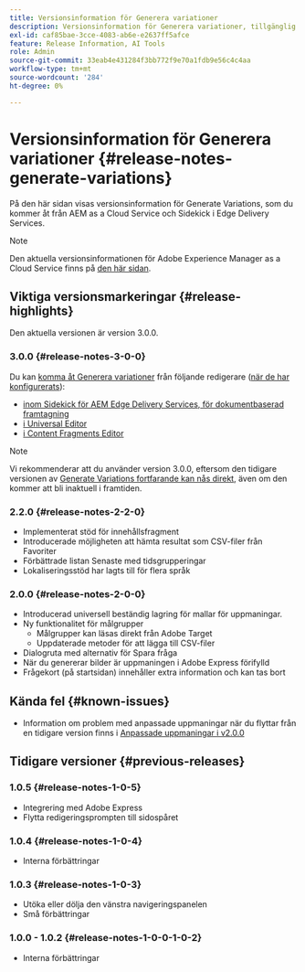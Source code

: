 ```yaml
---
title: Versionsinformation för Generera variationer
description: Versionsinformation för Generera variationer, tillgänglig från AEM as a Cloud Service och Sidekick i Edge Delivery Services
exl-id: caf85bae-3cce-4083-ab6e-e2637ff5afce
feature: Release Information, AI Tools
role: Admin
source-git-commit: 33eab4e431284f3bb772f9e70a1fdb9e56c4c4aa
workflow-type: tm+mt
source-wordcount: '284'
ht-degree: 0%

---
```


# Versionsinformation för Generera variationer {#release-notes-generate-variations}

På den här sidan visas versionsinformation för Generate Variations, som du kommer åt från AEM as a Cloud Service och Sidekick i Edge Delivery Services.

>[!NOTE]
>
>Den aktuella versionsinformationen för Adobe Experience Manager as a Cloud Service finns på [den här sidan](/help/release-notes/release-notes-cloud/release-notes-current.md).

## Viktiga versionsmarkeringar {#release-highlights}

Den aktuella versionen är version 3.0.0.

### 3.0.0 {#release-notes-3-0-0}

Du kan [komma åt Generera variationer](/help/generative-ai/generate-variations-integrated-editor.md#access-generate-variations) från följande redigerare ([när de har konfigurerats](#access-generate-variations)):

* [inom Sidekick för AEM Edge Delivery Services, för dokumentbaserad framtagning](/help/generative-ai/generate-variations-integrated-editor.md#access-aem-sidekick)
* [i Universal Editor](/help/generative-ai/generate-variations-integrated-editor.md#access-aem-universal-editor)
* [i Content Fragments Editor](/help/generative-ai/generate-variations-integrated-editor.md#access-aem-content-fragment-editor)

>[!NOTE]
>
>Vi rekommenderar att du använder version 3.0.0, eftersom den tidigare versionen av [Generate Variations fortfarande kan nås direkt](/help/generative-ai/generate-variations.md), även om den kommer att bli inaktuell i framtiden.

### 2.2.0 {#release-notes-2-2-0}

* Implementerat stöd för innehållsfragment
* Introducerade möjligheten att hämta resultat som CSV-filer från Favoriter
* Förbättrade listan Senaste med tidsgrupperingar
* Lokaliseringsstöd har lagts till för flera språk

### 2.0.0 {#release-notes-2-0-0}

* Introducerad universell beständig lagring för mallar för uppmaningar.
* Ny funktionalitet för målgrupper
   * Målgrupper kan läsas direkt från Adobe Target
   * Uppdaterade metoder för att lägga till CSV-filer
* Dialogruta med alternativ för Spara fråga
* När du genererar bilder är uppmaningen i Adobe Express förifylld
* Frågekort (på startsidan) innehåller extra information och kan tas bort

## Kända fel {#known-issues}

* Information om problem med anpassade uppmaningar när du flyttar från en tidigare version finns i [Anpassade uppmaningar i v2.0.0](/help/generative-ai/generate-variations.md#custom-prompts-v200)

## Tidigare versioner {#previous-releases}

### 1.0.5 {#release-notes-1-0-5}

* Integrering med Adobe Express
* Flytta redigeringsprompten till sidospåret

### 1.0.4 {#release-notes-1-0-4}

* Interna förbättringar

### 1.0.3 {#release-notes-1-0-3}

* Utöka eller dölja den vänstra navigeringspanelen
* Små förbättringar

### 1.0.0 - 1.0.2 {#release-notes-1-0-0-1-0-2}

* Interna förbättringar
